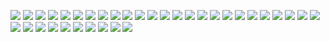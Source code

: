 ![](image/08_小程序-云开发/0.jpg)
![](image/08_小程序-云开发/1.jpg)
![](image/08_小程序-云开发/2.jpg)
![](image/08_小程序-云开发/3.jpg)
![](image/08_小程序-云开发/4.jpg)
![](image/08_小程序-云开发/5.jpg)
![](image/08_小程序-云开发/6.jpg)
![](image/08_小程序-云开发/7.jpg)
![](image/08_小程序-云开发/8.jpg)
![](image/08_小程序-云开发/9.jpg)
![](image/08_小程序-云开发/10.jpg)
![](image/08_小程序-云开发/11.jpg)
![](image/08_小程序-云开发/12.jpg)
![](image/08_小程序-云开发/13.jpg)
![](image/08_小程序-云开发/14.jpg)
![](image/08_小程序-云开发/15.jpg)
![](image/08_小程序-云开发/16.jpg)
![](image/08_小程序-云开发/17.jpg)
![](image/08_小程序-云开发/18.jpg)
![](image/08_小程序-云开发/19.jpg)
![](image/08_小程序-云开发/20.jpg)
![](image/08_小程序-云开发/21.jpg)
![](image/08_小程序-云开发/22.jpg)
![](image/08_小程序-云开发/23.jpg)
![](image/08_小程序-云开发/24.jpg)
![](image/08_小程序-云开发/25.jpg)
![](image/08_小程序-云开发/26.jpg)
![](image/08_小程序-云开发/27.jpg)
![](image/08_小程序-云开发/28.jpg)
![](image/08_小程序-云开发/29.jpg)
![](image/08_小程序-云开发/30.jpg)
![](image/08_小程序-云开发/31.jpg)
![](image/08_小程序-云开发/32.jpg)
![](image/08_小程序-云开发/33.jpg)
![](image/08_小程序-云开发/34.jpg)
